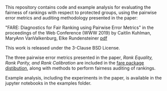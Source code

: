 This repository contains code and example analysis for evaluating the fairness of rankings with respect to protected groups, using the pairwise error metrics and auditing methodology presented in the paper:

"FARE: Diagnostics for Fair Ranking using Pairwise Error Metrics" in the proceedings of the Web Conference (WWW 2019)
by Caitlin Kuhlman, MaryAnn VanValkenburg, Elke Rundensteiner [pdf](https://web.cs.wpi.edu/~cakuhlman/publications/fare.pdf)

This work is released under the 3-Clause BSD License.

The three pairwise error metrics presented in the paper, *Rank Equality, Rank Parity, and Rank Calibration* are included in the [fare package distibution](https://pypi.org/project/fare/), along with methods to perform fairness auditing of rankings.

Example analysis, including the experiments in the paper, is available in the jupyter notebooks in the examples folder. 
